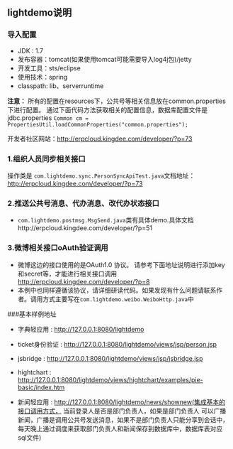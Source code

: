 ## lightdemo说明 ##
### 导入配置 ###
- JDK : 1.7</br>
- 发布容器：tomcat(如果使用tomcat可能需要导入log4j包)/jetty
- 开发工具：sts/eclipse
- 使用技术：spring
- classpath: lib、serverruntime

**注意：**
所有的配置在resources下，公共号等相关信息放在common.properties下进行配置。 通过下面代码方法获取相关的配置信息，数据库配置文件是jdbc.properties</b>
`Common cm = PropertiesUtil.loadCommonProperties("common.properties");`

开发者社区网站：http://erpcloud.kingdee.com/developer/?p=73

### 1.组织人员同步相关接口 ###
操作类是 `com.lightdemo.sync.PersonSyncApiTest.java`文档地址：http://erpcloud.kingdee.com/developer/?p=73
### 2.推送公共号消息、代办消息、改代办状态接口
- `com.lightdemo.postmsg.MsgSend.java`类有具体demo.具体文档http://erpcloud.kingdee.com/developer/?p=51

### 3.微博相关接口oAuth验证调用
- 微博这边的接口使用的是OAuth1.0 协议。 请参考下面地址说明进行添加key和secret等，才能进行相关接口调用 http://erpcloud.kingdee.com/developer/?p=8
- 本例中也同样遵循该协议，请详细研读代码。如果发现有什么问题请联系作者。调用方式主要写在`com.lightdemo.weibo.WeiboHttp.java`中

###基本样例地址
- 字典轻应用  :
http://127.0.0.1:8080/lightdemo
- ticket身份验证  :
http://127.0.0.1:8080/lightdemo/views/jsp/person.jsp
- jsbridge : 
http://127.0.0.1:8080/lightdemo/views/jsp/jsbridge.jsp

- hightchart : http://127.0.0.1:8080/lightdemo/views/hightchart/examples/pie-basic/index.htm

- 新闻轻应用 : http://127.0.0.1:8080/lightdemo/news/shownew(集成基本的接口调用方式， 当前登录人是否是部门负责人，如果是部门负责人
可以广播新闻，广播是调用公共号发送消息，如果不是部门负责人只能分享到会话中，每天晚上通过调度来获取部门负责人和新闻保存到数据库中，数据库表对应sql文件)




